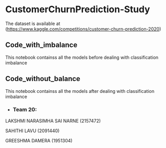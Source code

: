 # CustomerChurnPrediction-Study

The dataset is available at
(https://www.kaggle.com/competitions/customer-churn-prediction-2020)

## Code_with_imbalance
This notebook containss all the models before dealing with classification imbalance


## Code_without_balance
This notebook containss all the models after dealing with classification imbalance



* ### Team 20:
LAKSHMI NARASIMHA SAI NARNE (2157472) 

SAHITHI LAVU (2091440) 

GREESHMA DAMERA (1951304)

